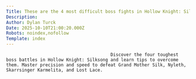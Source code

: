 ```yaml
---
Title: These are the 4 most difficult boss fights in Hollow Knight: Silksong
Description: 
Author: Dylan Turck
Date: 2025-10-10T21:00:20.000Z
Robots: noindex,nofollow
Template: index
---
```


                                            Discover the four toughest boss battles in Hollow Knight: Silksong and learn tips to overcome them. Master precision and speed to defeat Grand Mother Silk, Nyleth, Skarrsinger Karmelita, and Lost Lace.
                                        